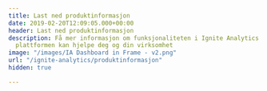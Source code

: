 ```yaml
---
title: Last ned produktinformasjon
date: 2019-02-20T12:09:05.000+00:00
header: Last ned produktinformasjon
description: Få mer informasjon om funksjonaliteten i Ignite Analytics og hvordan
  plattformen kan hjelpe deg og din virksomhet
image: "/images/IA Dashboard in Frame - v2.png"
url: "/ignite-analytics/produktinformasjon"
hidden: true

---
```

<script>
document.addEventListener('DOMContentLoaded', () => {
  hbspt.forms.create({

                portalId: "4304957",
                formId: "0ee0a699-9732-4ee4-b988-0f224246018b"
  });
});

</script>